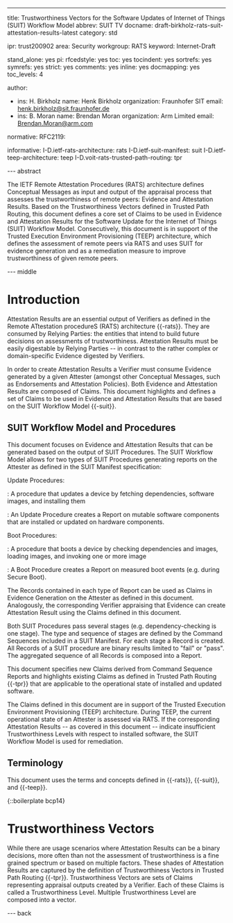 ---
title: Trustworthiness Vectors for the Software Updates of Internet of Things (SUIT) Workflow Model
abbrev: SUIT TV
docname: draft-birkholz-rats-suit-attestation-results-latest
category: std

ipr: trust200902
area: Security
workgroup: RATS
keyword: Internet-Draft

stand_alone: yes
pi:
  rfcedstyle: yes
  toc: yes
  tocindent: yes
  sortrefs: yes
  symrefs: yes
  strict: yes
  comments: yes
  inline: yes
  docmapping: yes
  toc_levels: 4

author:
 - ins: H. Birkholz
   name: Henk Birkholz
   organization: Fraunhofer SIT
   email: henk.birkholz@sit.fraunhofer.de
 - ins: B. Moran
   name: Brendan Moran
   organization: Arm Limited
   email: Brendan.Moran@arm.com

normative:
  RFC2119:

informative:
  I-D.ietf-rats-architecture: rats
  I-D.ietf-suit-manifest: suit
  I-D.ietf-teep-architecture: teep
  I-D.voit-rats-trusted-path-routing: tpr

--- abstract

The IETF Remote Attestation Procedures (RATS) architecture defines Conceptual Messages as input and output of the appraisal process that assesses the trustworthiness of remote peers: Evidence and Attestation Results.
Based on the Trustworthiness Vectors defined in Trusted Path Routing, this document defines a core set of Claims to be used in Evidence and Attestation Results for the Software Update for the Internet of Things (SUIT) Workflow Model.
Consecutively, this document is in support of the Trusted Execution Environment Provisioning (TEEP) architecture, which defines the assessment of remote peers via RATS and uses SUIT for evidence generation and as a remediation measure to improve trustworthiness of given remote peers. 

--- middle

# Introduction

Attestation Results are an essential output of Verifiers as defined in the Remote ATtestation procedureS (RATS) architecture {{-rats}}.
They are consumed by Relying Parties: the entities that intend to build future decisions on assessments of trustworthiness.
Attestation Results must be easily digestable by Relying Parties -- in contrast to the rather complex or domain-specific Evidence digested by Verifiers.

In order to create Attestation Results a Verifier must consume Evidence generated by a given Attester (amongst other Conceptual Messages, such as Endorsements and Attestation Policies).
Both Evidence and Attestation Results are composed of Claims.
This document highlights and defines a set of Claims to be used in Evidence and Attestation Results that are based on the SUIT Workflow Model {{-suit}}.

## SUIT Workflow Model and Procedures

This document focuses on Evidence and Attestation Results that can be generated based on the output of SUIT Procedures.
The SUIT Workflow Model allows for two types of SUIT Procedures generating reports on the Attester as defined in the SUIT Manifest specification:

Update Procedures:

: A procedure that updates a device by fetching dependencies, software images, and installing them

: An Update Procedure creates a Report on mutable software components that are installed or updated on hardware components.

Boot Procedures:

: A procedure that boots a device by checking dependencies and images, loading images, and invoking one or more image

: A Boot Procedure creates a Report on measured boot events (e.g. during Secure Boot).

The Records contained in each type of Report can be used as Claims in Evidence Generation on the Attester as defined in this document.
Analogously, the corresponding Verifier appraising that Evidence can create Attestation Result using the Claims defined in this document.

Both SUIT Procedures pass several stages (e.g. dependency-checking is one stage).
The type and sequence of stages are defined by the Command Sequences included in a SUIT Manifest.
For each stage a Record is created. All Records of a SUIT procedure are binary results limited to "fail" or "pass".
The aggregated sequence of all Records is composed into a Report.

This document specifies new Claims derived from Command Sequence Reports and highlights existing Claims as defined in Trusted Path Routing {{-tpr}} that are applicable to the operational state of installed and updated software.

The Claims defined in this document are in support of the Trusted Execution Environment Provisioning (TEEP) architecture. During TEEP, the current operational state of an Attester is assessed via RATS. If the corresponding Attestation Results -- as covered in this document -- indicate insufficient Trustworthiness Levels with respect to installed software, the SUIT Workflow Model is used for remediation.

## Terminology

This document uses the terms and concepts defined in {{-rats}}, {{-suit}}, and {{-teep}}.

{::boilerplate bcp14}

# Trustworthiness Vectors

While there are usage scenarios where Attestation Results can be a binary decisions, more often than not the assessment of trustworthiness is a fine grained spectrum or based on multiple factors. These shades of Attestation Results are captured by the definition of Trustworthiness Vectors in Trusted Path Routing {{-tpr}}. Trustworthiness Vectors are sets of Claims representing appraisal outputs created by a Verifier. Each of these Claims is called a Trustworthiness Level. Multiple Trustworthiness Level are composed into a vector.

--- back
